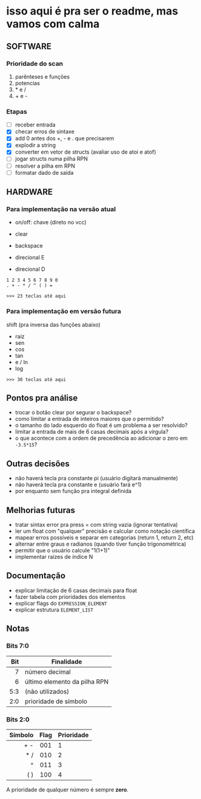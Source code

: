 # isso aqui é pra ser o readme, mas vamos com calma

## SOFTWARE

### Prioridade do scan
1. parênteses e funções
2. potencias
3. \* e /
4. \+ e -

### Etapas
- [ ] receber entrada
- [x] checar erros de sintaxe
- [x] add 0 antes dos +, - e . que precisarem
- [x] explodir a string
- [x] converter em vetor de structs (avaliar uso de atoi e atof)
- [ ] jogar structs numa pilha RPN
- [ ] resolver a pilha em RPN
- [ ] formatar dado de saída

## HARDWARE

### Para implementação na versão atual

- on/off: chave (direto no vcc)

- clear
- backspace
- direcional E
- direcional D

```
1 2 3 4 5 6 7 8 9 0
. + - * / ^ ( ) =
```

`>>> 23 teclas até aqui`

### Para implementação em versão futura

shift (pra inversa das funções abaixo)
- raiz
- sen
- cos
- tan
- e / ln
- log

`>>> 30 teclas até aqui`

## Pontos pra análise
- trocar o botão clear por segurar o backspace?
- como limitar a entrada de inteiros maiores que o permitido?
- o tamanho do lado esquerdo do float é um problema a ser resolvido?
- limitar a entrada de mais de 6 casas decimais após a vírgula?
- o que acontece com a ordem de precedência ao adicionar o zero em `-3.5*15`?

## Outras decisões
- não haverá tecla pra constante pi (usuário digitará manualmente)
- não haverá tecla pra constante e (usuário fará e^1)
- por enquanto sem função pra integral definida

## Melhorias futuras
- tratar sintax error pra press = com string vazia (ignorar tentativa)
- ler um float com "qualquer" precisão e calcular como notação científica
- mapear erros possíveis e separar em categorias (return 1, return 2, etc)
- alternar entre graus e radianos (quando tiver função trigonométrica)
- permitir que o usuário calcule "1(1+1)"
- implementar raízes de índice N

## Documentação
- explicar limitação de 6 casas decimais para float
- fazer tabela com prioridades dos elementos
- explicar flags do `EXPRESSION_ELEMENT`
- explicar estrutura `ELEMENT_LIST`

## Notas

### Bits 7:0
Bit  | Finalidade
---: | ------------------------
7    | número decimal
6    | último elemento da pilha RPN
5:3  | (não utilizados)
2:0  | prioridade de símbolo

### Bits 2:0
Símbolo  | Flag | Prioridade
-------: | :--: | ------------
\+ -     | 001  | 1
\* /     | 010  | 2
^        | 011  | 3
( )      | 100  | 4

A prioridade de qualquer número é sempre **zero**.
